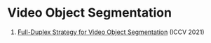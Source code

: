 # Video Object Segmentation
1. [Full-Duplex Strategy for Video Object Segmentation](https://arxiv.org/abs/2108.03151) (ICCV 2021)

